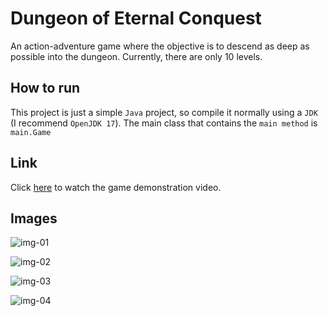 # Dungeon of Eternal Conquest

An action-adventure game where the objective is to descend as deep as possible into the dungeon. Currently, there are only 10 levels.

## How to run

This project is just a simple `Java` project, so compile it normally using a `JDK` (I recommend `OpenJDK 17`). The main class that contains the `main method` is `main.Game`

## Link

Click [here](https://www.youtube.com/watch?v=s8YLqPCxTTI) to watch the game demonstration video.

## Images

![img-01](https://github.com/JulioEvencio/dungeon-of-eternal-conquest/assets/65574850/d11547d4-8130-4872-99c7-89e2c2b38577)

![img-02](https://github.com/JulioEvencio/dungeon-of-eternal-conquest/assets/65574850/3d16332e-f182-4920-8d1f-a103ecba0db8)

![img-03](https://github.com/JulioEvencio/dungeon-of-eternal-conquest/assets/65574850/eff4fb2a-f332-4027-8306-2e4c0572fd33)

![img-04](https://github.com/JulioEvencio/dungeon-of-eternal-conquest/assets/65574850/f60f00ad-98c4-4acc-a856-41fd8af3dcd6)

